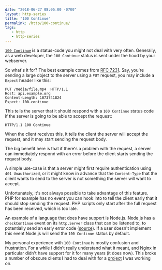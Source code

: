 ```yaml
---
date: "2018-06-27 08:05:00 -0700"
layout: http-series
title: "100 Continue"
permalink: /http/100-continue/
tags:
   - http
   - http-series
---
```


[`100 Continue`][1] is a status-code you might not deal with very often.
Generally, as a web developer, the `100 Continue` status is sent under
the hood by your webserver.

So what's it for? The best example comes from [RFC 7231][2]. Say, you're
sending a large object to the server using a `PUT` request, you may
include a `Expect` header like this:

```http
PUT /media/file.mp4  HTTP/1.1
Host: api.example.org
Content-Length: 1073741824
Expect: 100-continue
```

This tells the server that it should respond with a `100 Continue` status code
if the server is going to be able to accept the request:

```http
HTTP/1.1 100 Continue
```

When the client receives this, it tells the client the server will accept the
request, and it may start sending the request body.

The big benefit here is that if there's a problem with the request, a server
can immediately respond with an error before the client starts sending the
request body.

A simple use-case is that a server might first require authentication
using `401 Unauthorized`, or it might know in advance that the `Content-Type`
that the client wants to send to the server is not something the server will
want to accept.

Unfortunately, it's not always possible to take advantage of this feature.
PHP for example has no event you can hook into to tell the client early that
it should stop sending the request. PHP scripts only start after the full
request has been received, which is too late.

An example of a language that does have support is Node.js. Node.js has a
`checkContinue` event on its `http.Server` class that can be listened to, to
potentially send an early error code ([source][3]). If a user doesn't implement
this event Node.js will send the `100 Continue` status by default.

My personal experience with `100 Continue` is mostly confusion and frustration.
For a while I didn't really understand what it meant, and Nginx in particular
didn't have support for it for many years (it does now). This broke a number
of obscure clients I had to deal with for a [project][4] I was working on.

[1]: https://tools.ietf.org/html/rfc7231#section-6.2.1
[2]: https://tools.ietf.org/html/rfc7231#section-5.1.1
[3]: https://nodejs.org/api/http.html#http_event_checkcontinue
[4]: http://sabre.io/
